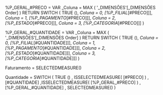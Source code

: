 %P_GERAL_#PRECO = 
VAR _Coluna =
    MAX ( '_DIMENSÕES'[_DIMENSÕES Order] )
RETURN
    SWITCH (
        TRUE (),
        _Coluna = 0, [%P_FILIAL_[#PRECO]]],
        _Coluna = 1, [%P_PAGAMENTO_[#PRECO]]],
        _Coluna = 2, [%P_ESTADO_[#PRECO]]],
        _Coluna = 3, [%P_CATEGORIA_[#PRECO]]]
    )


%P_GERAL_#QUANTIDADE = 
VAR _Coluna =
    MAX ( '_DIMENSÕES'[_DIMENSÕES Order] )
RETURN
    SWITCH (
        TRUE (),
        _Coluna = 0, [%P_FILIAL_[#QUANTIDADE]]],
        _Coluna = 1, [%P_PAGAMENTO_[#QUANTIDADE]]],
        _Coluna = 2, [%P_ESTADO_[#QUANTIDADE]]],
        _Coluna = 3, [%P_CATEGORIA_[#QUANTIDADE]]]
    )

Faturamento = 
    SELECTEDMEASURE()

Quantidade = 
    SWITCH (
        TRUE ()
        , ISSELECTEDMEASURE( [#PRECO] )
            , [#QUANTIDADE]
        ,ISSELECTEDMEASURE( [%P_GERAL_#PRECO] )
            , [%P_GERAL_#QUANTIDADE]
        , SELECTEDMEASURE()
    )